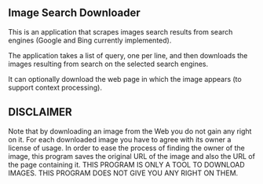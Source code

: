 ## Image Search Downloader

This is an application that scrapes images search results from search engines (Google and Bing currently implemented).

The application takes a list of query, one per line, and then downloads the images resulting from search on the selected search engines.

It can optionally download the web page in which the image appears (to support context processing).

## DISCLAIMER

Note that by downloading an image from the Web you do not gain any right on it.
For each downloaded image you have to agree with its owner a license of usage.
In order to ease the process of finding the owner of the image, this program saves the original URL of the image and also the URL of the page containing it.
THIS PROGRAM IS ONLY A TOOL TO DOWNLOAD IMAGES. THIS PROGRAM DOES NOT GIVE YOU ANY RIGHT ON THEM.
